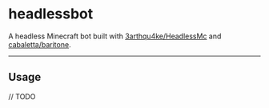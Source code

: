 # headlessbot

A headless Minecraft bot built with [3arthqu4ke/HeadlessMc](https://github.com/3arthqu4ke/HeadlessMc)
and [cabaletta/baritone](https://github.com/cabaletta/baritone).

---

## Usage

// TODO
